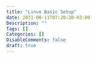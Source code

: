 ```yaml
---
title: "Linux Basic Setup"
date: 2021-06-11T07:20:20-03:00
Description: ""
Tags: []
Categories: []
DisableComments: false
draft: true
---
```

